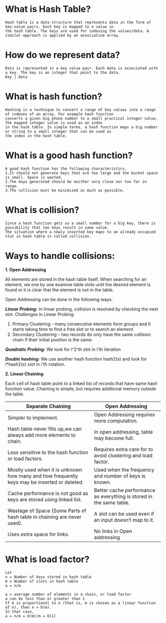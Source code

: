 # What is Hash Table? 
```
Hash table is a data structure that represents data in the form of key-value pairs. Each key is mapped to a value in 
the hash table. The keys are used for indexing the values/data. A similar approach is applied by an associative array.
```

# How do we represent data?
```
Data is represented in a key value pair. Each data is associated with a key. The key is an integer that point to the data.
Key | Data
```

# What is hash function?
```
Hashing is a technique to convert a range of key values into a range of indexes of an array. For example hash function 
converts a given big phone number to a small practical integer value. The mapped integer value is used as an index 
in the hash table. In simple terms, a hash function maps a big number or string to a small integer that can be used as 
the index in the hash table.
```

# What is a good hash function?
```
A good hash function has the following characteristics.
1.It should not generate keys that are too large and the bucket space is small. Space is wasted.
2.The keys generated should be neither very close nor too far in range.
3.The collision must be minimized as much as possible.
```

# What is collision?
```
Since a hash function gets us a small number for a big key, there is possibility that two keys result in same value. 
The situation where a newly inserted key maps to an already occupied slot in hash table is called collision.
```

# Ways to handle collisions:

**1. Open Addressing** 

All elements are stored in the hash table itself. When searching for an element, we one by one examine table slots 
until the desired element is found or it is clear that the element is not in the table.

Open Addressing can be done in the following ways:

***Linear Probing:*** 
In linear probing, collision is resolved by checking the next slot.
Challenges in Linear Probing:
1.	Primary Clustering - many consecutive elements form groups and it starts taking time to find a free slot or to search an element.  
2.	Secondary Clustering – two records do only have the same collision chain if their initial position is the same.

***Quadratic Probing:***
We look for i^2'th slot in i'th iteration

***Double hashing:***
We use another hash function hash2(x) and look for i*hash2(x) slot in i'th rotation. 

**2. Linear Chaining** 

Each cell of hash table point to a linked list of records that have same hash function value.
Chaining is simple, but requires additional memory outside the table.


|	Separate Chaining	                                                  | Open Addressing |
|--------------------------------------------------------               | ------------------------------------------------------------------------
|	Simpler to implement.	                                              | Open Addressing requires more computation.                |
|	Hash table never fills up,we can always add more elements to chain. | In open addressing, table may become full.            |
|	Less sensitive to the hash function or load factors.	              | Requires extra care for to avoid clustering and load factor.             |
|	Mostly used when it is unknown how many and how frequently keys may be inserted or deleted. | Used when the frequency and number of keys  is known.        |
| Cache performance is not good as keys are stored using linked list.  | Better cache performance as everything is stored in the same table.           |
|	Wastage of Space (Some Parts of hash table in chaining are never used).	 | A slot can be used even if an input doesn’t map to it.           |
|	Uses extra space for links.                                             | 	No links in Open addressing          |


# What is load factor?
```
Let
n = Number of keys stored in hash table
m = Number of slots in hash table
a = n/m

a = average number of elements in a chain, or load factor
a can be less than or greater than 1
If m is proportional to n (that is, m is chosen as a linear function of n), then n = O(m).
In that case,
a = n/m = O(m)/m = O(1)
```

















